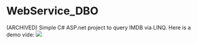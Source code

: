 # WebService_DBO
(ARCHIVED)
Simple C# ASP.net project to query IMDB via LINQ. Here is a demo vide:
![](docs/docfx/IIS-running-demo-converted.gif)
